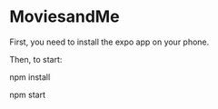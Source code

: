 # MoviesandMe

First, you need to install the expo app on your phone.

Then, to start:

npm install

npm start
